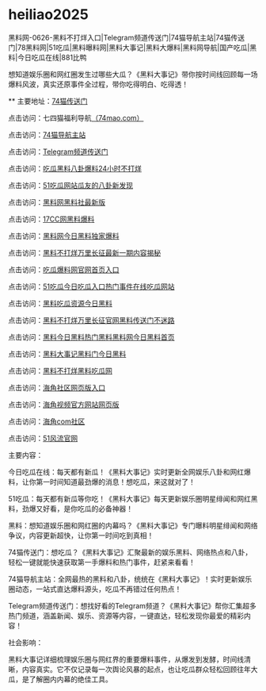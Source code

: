 # heiliao2025
黑料网-0626-黑料不打烊入口|Telegram频道传送门|74猫导航主站|74猫传送门|78黑料网|51吃瓜|黑料曝料网|黑料大事记|黑料大爆料|黑料网导航|国产吃瓜|黑料|今日吃瓜在线|881比鸭

想知道娱乐圈和网红圈发生过哪些大瓜？《黑料大事记》带你按时间线回顾每一场爆料风波，真实还原事件全过程，带你吃得明白、吃得透！

** 主要地址：<a href="https://74mao.com/">74猫传送门</a>

点击访问：七四猫福利导航<a href="https://74mao.com/">（74mao.com）</a>

点击访问：<a href="https://74mao.com/">74猫导航主站</a>

点击访问：<a href="https://74mao.com/">Telegram频道传送门</a>

点击访问：<a href="https://heiliao631.pages.dev/">吃瓜黑料八卦爆料24小时不打烊</a>

点击访问：<a href="https://heiliao926.pages.dev/">51吃瓜网站瓜友的八卦新发现</a>

点击访问：<a href="https://heiliao367.pages.dev/">黑料网黑料社最新版</a>

点击访问：<a href="https://heiliao626.pages.dev/">17CC网黑料爆料</a>

点击访问：<a href="https://heiliao261.pages.dev/">黑料网今日黑料独家爆料</a>

点击访问：<a href="https://heiliao277.pages.dev/">黑料不打烊万里长征最新一期内容揭秘</a>

点击访问：<a href="https://heiliao738.pages.dev/">吃瓜爆料网官网首页入口</a>

点击访问：<a href="https://chigua343.pages.dev/">51吃瓜今日吃瓜入口热门事件在线吃瓜网站</a>

点击访问：<a href="https://heiliao376.pages.dev/">黑料吃瓜资源今日黑料</a>

点击访问：<a href="https://heiliao927.pages.dev/">黑料不打烊万里长征官网黑料传送门不迷路</a>

点击访问：<a href="https://heiliao828.pages.dev/">黑料今日黑料热门黑料黑料网今日黑料首页</a>

点击访问：<a href="https://heiliao291.pages.dev/">黑料大事记黑料门今日黑料</a>

点击访问：<a href="https://heiliao283.pages.dev/">黑料不打烊黑料吃瓜网</a>

点击访问：<a href="https://hj-528.pages.dev/">海角社区网页版入口</a>

点击访问：<a href="https://hj-525.pages.dev/">海角视频官方网站网页版</a>

点击访问：<a href="https://hj-524.pages.dev/">海角com社区</a>

点击访问：<a href="https://hj-520.pages.dev/">51风流官网</a>

主要内容：

今日吃瓜在线：每天都有新瓜！《黑料大事记》实时更新全网娱乐八卦和网红爆料，让你第一时间知道最劲爆的消息！想吃瓜，来这就对了！

51吃瓜：每天都有新瓜等你吃！《黑料大事记》每天更新娱乐圈明星绯闻和网红黑料，劲爆又好看，是你吃瓜的必备神器！

黑料：想知道娱乐圈和网红圈的内幕吗？《黑料大事记》专门曝料明星绯闻和网络争议，内容更新超快，让你第一时间吃到真相！

74猫传送门：想吃瓜？《黑料大事记》汇聚最新的娱乐黑料、网络热点和八卦，轻松一键就能快速获取第一手爆料和热门事件，赶紧来看看！

74猫导航主站：全网最热的黑料和八卦，统统在《黑料大事记》！实时更新娱乐圈动态，一站式直达爆料源头，吃瓜不再错过任何热点！

Telegram频道传送门：想找好看的Telegram频道？《黑料大事记》帮你汇集超多热门频道，涵盖新闻、娱乐、资源等内容，一键直达，轻松发现你最爱的精彩内容！

社会影响：

黑料大事记详细梳理娱乐圈与网红界的重要爆料事件，从爆发到发酵，时间线清晰，内容真实。它不仅记录每一次舆论风暴的起点，也让吃瓜群众轻松回顾往年大瓜，是了解圈内内幕的绝佳工具。

<span style="display:none;">[Canonical link](https://github.com/boo20250626/tai09）</span>
